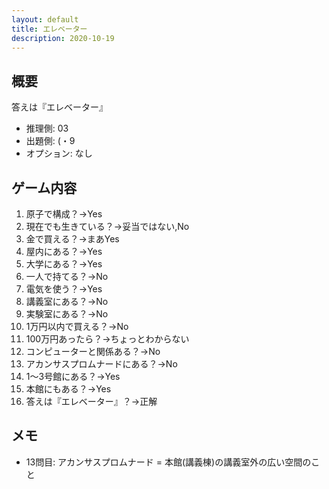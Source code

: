 ```yaml
---
layout: default
title: エレベーター
description: 2020-10-19
---
```


## 概要

答えは『エレベーター』

- 推理側: 03
- 出題側: (・9
- オプション: なし

## ゲーム内容

1. 原子で構成？→Yes
2. 現在でも生きている？→妥当ではない,No
3. 金で買える？→まあYes
4. 屋内にある？→Yes
5. 大学にある？→Yes
6. 一人で持てる？→No
7. 電気を使う？→Yes
8. 講義室にある？→No
9. 実験室にある？→No
10. 1万円以内で買える？→No
11. 100万円あったら？→ちょっとわからない
12. コンピューターと関係ある？→No
13. アカンサスプロムナードにある？→No
14. 1～3号館にある？→Yes
15. 本館にもある？→Yes
16. 答えは『エレベーター』？→正解

## メモ

- 13問目: アカンサスプロムナード = 本館(講義棟)の講義室外の広い空間のこと
